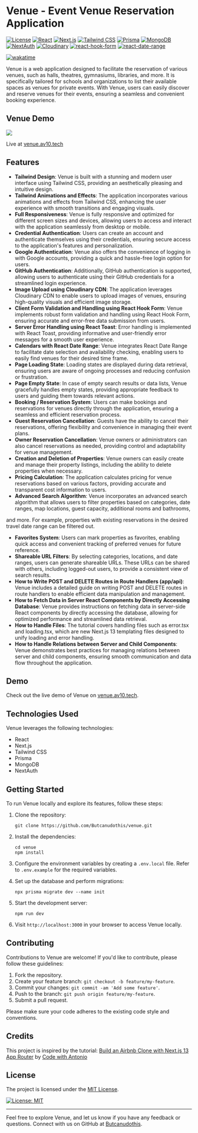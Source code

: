 # Venue - Event Venue Reservation Application


[![License](https://img.shields.io/badge/license-MIT-blue.svg)](LICENSE)
[![React](https://img.shields.io/badge/react-17.0.2-blue.svg)](https://reactjs.org/)
[![Next.js](https://img.shields.io/badge/next.js-13.0.0-blue.svg)](https://nextjs.org/)
[![Tailwind CSS](https://img.shields.io/badge/tailwindcss-2.2.19-blue.svg)](https://tailwindcss.com/)
[![Prisma](https://img.shields.io/badge/prisma-3.4.1-blue.svg)](https://www.prisma.io/)
[![MongoDB](https://img.shields.io/badge/mongodb-4.4.6-blue.svg)](https://www.mongodb.com/)
[![NextAuth](https://img.shields.io/badge/nextauth-5.1.0-blue.svg)](https://next-auth.js.org/)
[![Cloudinary](https://img.shields.io/badge/cloudinary-1.26.1-blue.svg)](https://cloudinary.com/)
[![react-hook-form](https://img.shields.io/badge/react--hook--form-7.14.0-blue.svg)](https://react-hook-form.com/)
[![react-date-range](https://img.shields.io/badge/react--date--range-1.2.3-blue.svg)](https://www.npmjs.com/package/react-date-range)


[![wakatime](https://wakatime.com/badge/user/f6d32364-9816-461c-bc94-5ee9c9d8fa75/project/f79d3864-6e6b-4942-833b-daad4f19139a.svg)](https://wakatime.com/badge/user/f6d32364-9816-461c-bc94-5ee9c9d8fa75/project/f79d3864-6e6b-4942-833b-daad4f19139a)

Venue is a web application designed to facilitate the reservation of various venues, such as halls, theatres, gymnasiums, libraries, and more. It is specifically tailored for schools and organizations to list their available spaces as venues for private events. With Venue, users can easily discover and reserve venues for their events, ensuring a seamless and convenient booking experience.

## Venue Demo
![](https://github.com/Butcanudothis/venue/blob/main/youtube-video-gif.gif)

Live at [venue.av10.tech](https://venue.av10.tech)

## Features

- **Tailwind Design**: Venue is built with a stunning and modern user interface using Tailwind CSS, providing an aesthetically pleasing and intuitive design.
- **Tailwind Animations and Effects**: The application incorporates various animations and effects from Tailwind CSS, enhancing the user experience with smooth transitions and engaging visuals.
- **Full Responsiveness**: Venue is fully responsive and optimized for different screen sizes and devices, allowing users to access and interact with the application seamlessly from desktop or mobile.
- **Credential Authentication**: Users can create an account and authenticate themselves using their credentials, ensuring secure access to the application's features and personalization.
- **Google Authentication**: Venue also offers the convenience of logging in with Google accounts, providing a quick and hassle-free login option for users.
- **GitHub Authentication**: Additionally, GitHub authentication is supported, allowing users to authenticate using their GitHub credentials for a streamlined login experience.
- **Image Upload using Cloudinary CDN**: The application leverages Cloudinary CDN to enable users to upload images of venues, ensuring high-quality visuals and efficient image storage.
- **Client Form Validation and Handling using React Hook Form**: Venue implements robust form validation and handling using React Hook Form, ensuring accurate and error-free data submission from users.
- **Server Error Handling using React Toast**: Error handling is implemented with React Toast, providing informative and user-friendly error messages for a smooth user experience.
- **Calendars with React Date Range**: Venue integrates React Date Range to facilitate date selection and availability checking, enabling users to easily find venues for their desired time frame.
- **Page Loading State**: Loading states are displayed during data retrieval, ensuring users are aware of ongoing processes and reducing confusion or frustration.
- **Page Empty State**: In case of empty search results or data lists, Venue gracefully handles empty states, providing appropriate feedback to users and guiding them towards relevant actions.
- **Booking / Reservation System**: Users can make bookings and reservations for venues directly through the application, ensuring a seamless and efficient reservation process.
- **Guest Reservation Cancellation**: Guests have the ability to cancel their reservations, offering flexibility and convenience in managing their event plans.
- **Owner Reservation Cancellation**: Venue owners or administrators can also cancel reservations as needed, providing control and adaptability for venue management.
- **Creation and Deletion of Properties**: Venue owners can easily create and manage their property listings, including the ability to delete properties when necessary.
- **Pricing Calculation**: The application calculates pricing for venue reservations based on various factors, providing accurate and transparent cost information to users.
- **Advanced Search Algorithm**: Venue incorporates an advanced search algorithm that allows users to filter properties based on categories, date ranges, map locations, guest capacity, additional rooms and bathrooms,

 and more. For example, properties with existing reservations in the desired travel date range can be filtered out.
- **Favorites System**: Users can mark properties as favorites, enabling quick access and convenient tracking of preferred venues for future reference.
- **Shareable URL Filters**: By selecting categories, locations, and date ranges, users can generate shareable URLs. These URLs can be shared with others, including logged-out users, to provide a consistent view of search results.
- **How to Write POST and DELETE Routes in Route Handlers (app/api)**: Venue includes a detailed guide on writing POST and DELETE routes in route handlers to enable efficient data manipulation and management.
- **How to Fetch Data in Server React Components by Directly Accessing Database**: Venue provides instructions on fetching data in server-side React components by directly accessing the database, allowing for optimized performance and streamlined data retrieval.
- **How to Handle Files**: The tutorial covers handling files such as error.tsx and loading.tsx, which are new Next.js 13 templating files designed to unify loading and error handling.
- **How to Handle Relations between Server and Child Components**: Venue demonstrates best practices for managing relations between server and child components, ensuring smooth communication and data flow throughout the application.

## Demo

Check out the live demo of Venue on [venue.av10.tech](https://venue.av10.tech).

## Technologies Used

Venue leverages the following technologies:

- React
- Next.js
- Tailwind CSS
- Prisma
- MongoDB
- NextAuth

## Getting Started

To run Venue locally and explore its features, follow these steps:

1. Clone the repository:

   ```shell
   git clone https://github.com/Butcanudothis/venue.git
   ```

2. Install the dependencies:

   ```shell
   cd venue
   npm install
   ```

3. Configure the environment variables by creating a `.env.local` file. Refer to `.env.example` for the required variables.

4. Set up the database and perform migrations:

   ```shell
   npx prisma migrate dev --name init
   ```

5. Start the development server:

   ```shell
   npm run dev
   ```

6. Visit `http://localhost:3000` in your browser to access Venue locally.

## Contributing

Contributions to Venue are welcome! If you'd like to contribute, please follow these guidelines:

1. Fork the repository.
2. Create your feature branch: `git checkout -b feature/my-feature`.
3. Commit your changes: `git commit -am 'Add some feature'`.
4. Push to the branch: `git push origin feature/my-feature`.
5. Submit a pull request.

Please make sure your code adheres to the existing code style and conventions.

## Credits

This project is inspired by the tutorial: [Build an Airbnb Clone with Next.js 13 App Router](https://www.youtube.com/watch?v=c_-b_isI4vg) by [Code with Antonio](https://www.youtube.com/@codewithantonio)

## License

The project is licensed under the [MIT License](https://opensource.org/licenses/MIT).

[![License: MIT](https://img.shields.io/badge/License-MIT-blue.svg)](https://opensource.org/licenses/MIT)

---

Feel free to explore Venue, and let us know if you have any feedback or questions. Connect with us on GitHub at [Butcanudothis](https://github.com/Butcanudothis).
